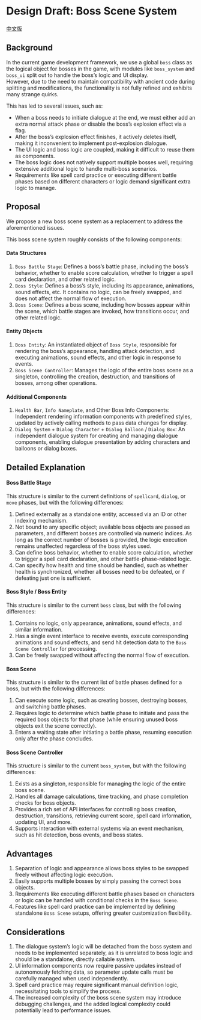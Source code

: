 # Design Draft: Boss Scene System  

[中文版](../zh/Boss场景系统.md)  

## Background  

In the current game development framework, we use a global `boss` class as the logical object for bosses in the game, with modules like `boss_system` and `boss_ui` split out to handle the boss’s logic and UI display.  
However, due to the need to maintain compatibility with ancient code during splitting and modifications, the functionality is not fully refined and exhibits many strange quirks.  

This has led to several issues, such as:  

- When a boss needs to initiate dialogue at the end, we must either add an extra normal attack phase or disable the boss’s explosion effect via a flag.  
- After the boss’s explosion effect finishes, it actively deletes itself, making it inconvenient to implement post-explosion dialogue.  
- The UI logic and boss logic are coupled, making it difficult to reuse them as components.  
- The boss logic does not natively support multiple bosses well, requiring extensive additional logic to handle multi-boss scenarios.  
- Requirements like spell card practice or executing different battle phases based on different characters or logic demand significant extra logic to manage.  

## Proposal  

We propose a new boss scene system as a replacement to address the aforementioned issues.  

This boss scene system roughly consists of the following components:  

#### Data Structures  

1. `Boss Battle Stage`: Defines a boss’s battle phase, including the boss’s behavior, whether to enable score calculation, whether to trigger a spell card declaration, and other related logic.  
2. `Boss Style`: Defines a boss’s style, including its appearance, animations, sound effects, etc. It contains no logic, can be freely swapped, and does not affect the normal flow of execution.  
3. `Boss Scene`: Defines a boss scene, including how bosses appear within the scene, which battle stages are invoked, how transitions occur, and other related logic.  

#### Entity Objects  

1. `Boss Entity`: An instantiated object of `Boss Style`, responsible for rendering the boss’s appearance, handling attack detection, and executing animations, sound effects, and other logic in response to events.  
2. `Boss Scene Controller`: Manages the logic of the entire boss scene as a singleton, controlling the creation, destruction, and transitions of bosses, among other operations.  

#### Additional Components  

1. `Health Bar`, `Info Nameplate`, and Other Boss Info Components: Independent rendering information components with predefined styles, updated by actively calling methods to pass data changes for display.  
2. `Dialog System` + `Dialog Character` + `Dialog Balloon` / `Dialog Box`: An independent dialogue system for creating and managing dialogue components, enabling dialogue presentation by adding characters and balloons or dialog boxes.  

## Detailed Explanation  

#### Boss Battle Stage  

This structure is similar to the current definitions of `spellcard`, `dialog`, or `move` phases, but with the following differences:  

1. Defined externally as a standalone entity, accessed via an ID or other indexing mechanism.  
2. Not bound to any specific object; available boss objects are passed as parameters, and different bosses are controlled via numeric indices. As long as the correct number of bosses is provided, the logic execution remains unaffected regardless of the boss styles used.  
3. Can define boss behavior, whether to enable score calculation, whether to trigger a spell card declaration, and other battle-phase-related logic.  
4. Can specify how health and time should be handled, such as whether health is synchronized, whether all bosses need to be defeated, or if defeating just one is sufficient.  

#### Boss Style / Boss Entity  

This structure is similar to the current `boss` class, but with the following differences:  

1. Contains no logic, only appearance, animations, sound effects, and similar information.  
2. Has a single event interface to receive events, execute corresponding animations and sound effects, and send hit detection data to the `Boss Scene Controller` for processing.  
3. Can be freely swapped without affecting the normal flow of execution.  

#### Boss Scene  

This structure is similar to the current list of battle phases defined for a boss, but with the following differences:  

1. Can execute some logic, such as creating bosses, destroying bosses, and switching battle phases.  
2. Requires logic to determine which battle phase to initiate and pass the required boss objects for that phase (while ensuring unused boss objects exit the scene correctly).  
3. Enters a waiting state after initiating a battle phase, resuming execution only after the phase concludes.  

#### Boss Scene Controller  

This structure is similar to the current `boss_system`, but with the following differences:  

1. Exists as a singleton, responsible for managing the logic of the entire boss scene.  
2. Handles all damage calculations, time tracking, and phase completion checks for boss objects.  
3. Provides a rich set of API interfaces for controlling boss creation, destruction, transitions, retrieving current score, spell card information, updating UI, and more.  
4. Supports interaction with external systems via an event mechanism, such as hit detection, boss events, and boss states.  

## Advantages  

1. Separation of logic and appearance allows boss styles to be swapped freely without affecting logic execution.  
2. Easily supports multiple bosses by simply passing the correct boss objects.  
3. Requirements like executing different battle phases based on characters or logic can be handled with conditional checks in the `Boss Scene`.  
4. Features like spell card practice can be implemented by defining standalone `Boss Scene` setups, offering greater customization flexibility.  

## Considerations  

1. The dialogue system’s logic will be detached from the boss system and needs to be implemented separately, as it is unrelated to boss logic and should be a standalone, directly callable system.  
2. UI information components now require passive updates instead of autonomously fetching data, so parameter update calls must be carefully managed when used independently.  
3. Spell card practice may require significant manual definition logic, necessitating tools to simplify the process.  
4. The increased complexity of the boss scene system may introduce debugging challenges, and the added logical complexity could potentially lead to performance issues.  